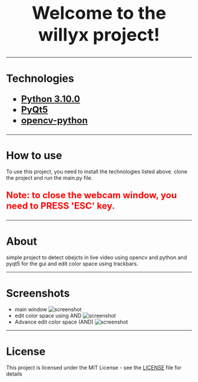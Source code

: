 <h1
    align="center"
    style="font-weight: bold; font-size: 3rem;"
>
    Welcome to the willyx project!
</h1>
<hr/>
<h1>
    Technologies
</h1>
<ul
    style="font-weight: bold; font-size: 1.5rem;"
>
    <li>
        <a href="https://www.python.org/downloads/release/python-31013/">
            Python 3.10.0
        </a>
    </li>
    <li>
        <a href="https://pypi.org/project/PyQt5/">
            PyQt5
        </a>
    </li>
    <li>
        <a href="https://opencv.org/">
            opencv-python
        </a>
    </li>
</ul>
<hr/>
<h1>
    How to use
</h1>
<p>
    To use this project, you need to install the technologies listed above.
    clone the project and run the main.py file.

</p>
<p
    style="font-weight: bold; font-size: 1.5rem;
        color: red;
    "
>
Note: to close the webcam window, you need to PRESS 'ESC' key.
</p>

<hr/>
<h1>
    About
</h1>
<p>
   simple project to detect obejcts in live video using opencv and python and pyqt5 for the gui and edit color space using trackbars.
</p>
<hr/>
<h1>
    Screenshots
</h1>

<ul>
<li>
<span>main window</span>

<img src="https://github.com/walidhassan1011/Eat_The_Book/assets/95965261/0c8f826a-5320-4e97-a2d5-8d1c006a178e" alt="screenshot" />

</li>

<li>
<span>edit color space using AND</span>

<img src="https://github.com/walidhassan1011/Blink_Eye_Controling_LED/assets/95965261/f808b21e-0388-4155-8021-683a016faa71" alt="screenshot" />
</li>
<li>
<span>Advance edit color space (AND)</span>
<img src="https://github.com/walidhassan1011/Willyx_Project/assets/95965261/bec6ec91-98a2-4eda-b233-cc6207d1ea54" alt="screenshot" />
</ul>

<hr/>

<h1>
    License
</h1>

<p>
    This project is licensed under the MIT License - see the <a href="https://github.com/walidhassan1011/Willyx_Project/blob/main/LICENSE" target="_blank">LICENSE</a> file for details
</p>
